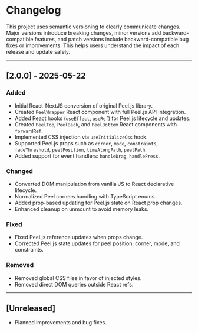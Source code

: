 # Changelog

This project uses semantic versioning to clearly communicate changes. Major versions introduce breaking changes, minor versions add backward-compatible features, and patch versions include backward-compatible bug fixes or improvements. This helps users understand the impact of each release and update safely.

---

## [2.0.0] - 2025-05-22

### Added

- Initial React-NextJS conversion of original Peel.js library.
- Created `PeelWrapper` React component with full Peel.js API integration.
- Added React hooks (`useEffect`, `useRef`) for Peel.js lifecycle and updates.
- Created `PeelTop`, `PeelBack`, and `PeelBottom` React components with `forwardRef`.
- Implemented CSS injection via `useInitializeCss` hook.
- Supported Peel.js props such as `corner`, `mode`, `constraints`, `fadeThreshold`, `peelPosition`, `timeAlongPath`, `peelPath`.
- Added support for event handlers: `handleDrag`, `handlePress`.

### Changed

- Converted DOM manipulation from vanilla JS to React declarative lifecycle.
- Normalized Peel corners handling with TypeScript enums.
- Added prop-based updating for Peel.js state on React prop changes.
- Enhanced cleanup on unmount to avoid memory leaks.

### Fixed

- Fixed Peel.js reference updates when props change.
- Corrected Peel.js state updates for peel position, corner, mode, and constraints.

### Removed

- Removed global CSS files in favor of injected styles.
- Removed direct DOM queries outside React refs.

---

## [Unreleased]

- Planned improvements and bug fixes.
